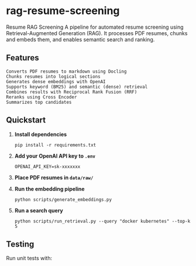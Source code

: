 # rag-resume-screening

Resume RAG Screening
A pipeline for automated resume screening using Retrieval-Augmented Generation (RAG).
It processes PDF resumes, chunks and embeds them, and enables semantic search and ranking.

## Features
    Converts PDF resumes to markdown using Docling
    Chunks resumes into logical sections
    Generates dense embeddings with OpenAI
    Supports keyword (BM25) and semantic (dense) retrieval
    Combines results with Reciprocal Rank Fusion (RRF)
    Reranks using Cross Encoder
    Summarizes top candidates


## Quickstart

1. **Install dependencies**
    ```
    pip install -r requirements.txt
    ```

2. **Add your OpenAI API key to `.env`**
    ```
    OPENAI_API_KEY=sk-xxxxxxx
    ```

3. **Place PDF resumes in `data/raw/`**

4. **Run the embedding pipeline**
    ```
    python scripts/generate_embeddings.py
    ```

5. **Run a search query**
    ```
    python scripts/run_retrieval.py --query "docker kubernetes" --top-k 5
    ```

## Testing

Run unit tests with:
